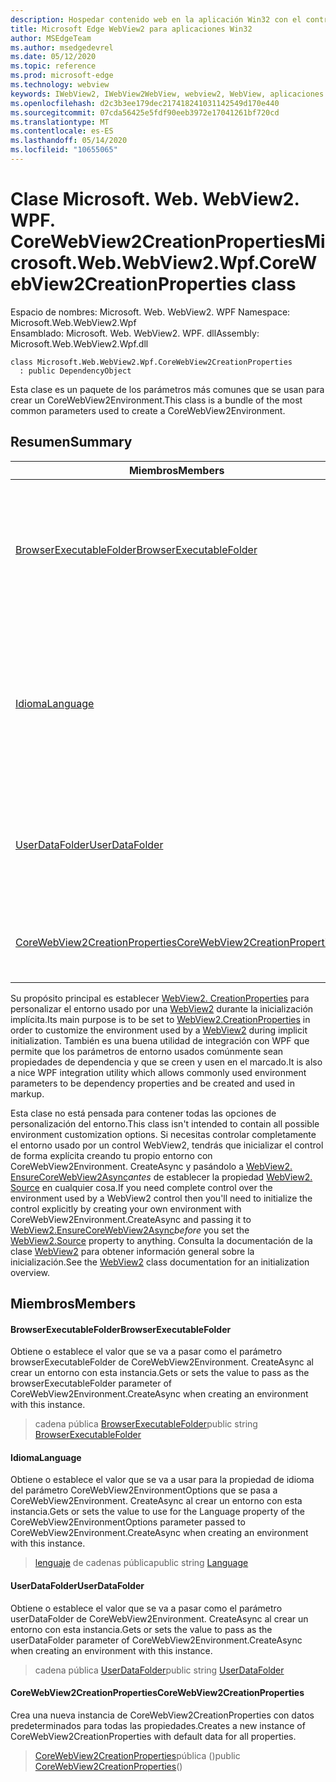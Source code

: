 ```yaml
---
description: Hospedar contenido web en la aplicación Win32 con el control Microsoft Edge WebView2
title: Microsoft Edge WebView2 para aplicaciones Win32
author: MSEdgeTeam
ms.author: msedgedevrel
ms.date: 05/12/2020
ms.topic: reference
ms.prod: microsoft-edge
ms.technology: webview
keywords: IWebView2, IWebView2WebView, webview2, WebView, aplicaciones Win32, Win32, Edge, ICoreWebView2, ICoreWebView2Controller, control de explorador, HTML Edge
ms.openlocfilehash: d2c3b3ee179dec217418241031142549d170e440
ms.sourcegitcommit: 07cda56425e5fdf90eeb3972e17041261bf720cd
ms.translationtype: MT
ms.contentlocale: es-ES
ms.lasthandoff: 05/14/2020
ms.locfileid: "10655065"
---
```

# <span data-ttu-id="2b9ae-104">Clase Microsoft. Web. WebView2. WPF. CoreWebView2CreationProperties</span><span class="sxs-lookup"><span data-stu-id="2b9ae-104">Microsoft.Web.WebView2.Wpf.CoreWebView2CreationProperties class</span></span> 

<span data-ttu-id="2b9ae-105">Espacio de nombres: Microsoft. Web. WebView2. WPF </span><span class="sxs-lookup"><span data-stu-id="2b9ae-105">Namespace: Microsoft.Web.WebView2.Wpf</span></span>\
<span data-ttu-id="2b9ae-106">Ensamblado: Microsoft. Web. WebView2. WPF. dll</span><span class="sxs-lookup"><span data-stu-id="2b9ae-106">Assembly: Microsoft.Web.WebView2.Wpf.dll</span></span>

```
class Microsoft.Web.WebView2.Wpf.CoreWebView2CreationProperties
  : public DependencyObject
```

<span data-ttu-id="2b9ae-107">Esta clase es un paquete de los parámetros más comunes que se usan para crear un CoreWebView2Environment.</span><span class="sxs-lookup"><span data-stu-id="2b9ae-107">This class is a bundle of the most common parameters used to create a CoreWebView2Environment.</span></span>

## <span data-ttu-id="2b9ae-108">Resumen</span><span class="sxs-lookup"><span data-stu-id="2b9ae-108">Summary</span></span>

 <span data-ttu-id="2b9ae-109">Miembros</span><span class="sxs-lookup"><span data-stu-id="2b9ae-109">Members</span></span>                        | <span data-ttu-id="2b9ae-110">Descripciones</span><span class="sxs-lookup"><span data-stu-id="2b9ae-110">Descriptions</span></span>
--------------------------------|---------------------------------------------
[<span data-ttu-id="2b9ae-111">BrowserExecutableFolder</span><span class="sxs-lookup"><span data-stu-id="2b9ae-111">BrowserExecutableFolder</span></span>](#browserexecutablefolder) | <span data-ttu-id="2b9ae-112">Obtiene o establece el valor que se va a pasar como el parámetro browserExecutableFolder de CoreWebView2Environment. CreateAsync al crear un entorno con esta instancia.</span><span class="sxs-lookup"><span data-stu-id="2b9ae-112">Gets or sets the value to pass as the browserExecutableFolder parameter of CoreWebView2Environment.CreateAsync when creating an environment with this instance.</span></span>
[<span data-ttu-id="2b9ae-113">Idioma</span><span class="sxs-lookup"><span data-stu-id="2b9ae-113">Language</span></span>](#language) | <span data-ttu-id="2b9ae-114">Obtiene o establece el valor que se va a usar para la propiedad de idioma del parámetro CoreWebView2EnvironmentOptions que se pasa a CoreWebView2Environment. CreateAsync al crear un entorno con esta instancia.</span><span class="sxs-lookup"><span data-stu-id="2b9ae-114">Gets or sets the value to use for the Language property of the CoreWebView2EnvironmentOptions parameter passed to CoreWebView2Environment.CreateAsync when creating an environment with this instance.</span></span>
[<span data-ttu-id="2b9ae-115">UserDataFolder</span><span class="sxs-lookup"><span data-stu-id="2b9ae-115">UserDataFolder</span></span>](#userdatafolder) | <span data-ttu-id="2b9ae-116">Obtiene o establece el valor que se va a pasar como el parámetro userDataFolder de CoreWebView2Environment. CreateAsync al crear un entorno con esta instancia.</span><span class="sxs-lookup"><span data-stu-id="2b9ae-116">Gets or sets the value to pass as the userDataFolder parameter of CoreWebView2Environment.CreateAsync when creating an environment with this instance.</span></span>
[<span data-ttu-id="2b9ae-117">CoreWebView2CreationProperties</span><span class="sxs-lookup"><span data-stu-id="2b9ae-117">CoreWebView2CreationProperties</span></span>](#corewebview2creationproperties) | <span data-ttu-id="2b9ae-118">Crea una nueva instancia de CoreWebView2CreationProperties con datos predeterminados para todas las propiedades.</span><span class="sxs-lookup"><span data-stu-id="2b9ae-118">Creates a new instance of CoreWebView2CreationProperties with default data for all properties.</span></span>

<span data-ttu-id="2b9ae-119">Su propósito principal es establecer [WebView2. CreationProperties](microsoft-web-webview2-wpf-webview2.md) para personalizar el entorno usado por una [WebView2](microsoft-web-webview2-wpf-webview2.md) durante la inicialización implícita.</span><span class="sxs-lookup"><span data-stu-id="2b9ae-119">Its main purpose is to be set to [WebView2.CreationProperties](microsoft-web-webview2-wpf-webview2.md) in order to customize the environment used by a [WebView2](microsoft-web-webview2-wpf-webview2.md) during implicit initialization.</span></span> <span data-ttu-id="2b9ae-120">También es una buena utilidad de integración con WPF que permite que los parámetros de entorno usados comúnmente sean propiedades de dependencia y que se creen y usen en el marcado.</span><span class="sxs-lookup"><span data-stu-id="2b9ae-120">It is also a nice WPF integration utility which allows commonly used environment parameters to be dependency properties and be created and used in markup.</span></span>

<span data-ttu-id="2b9ae-121">Esta clase no está pensada para contener todas las opciones de personalización del entorno.</span><span class="sxs-lookup"><span data-stu-id="2b9ae-121">This class isn't intended to contain all possible environment customization options.</span></span> <span data-ttu-id="2b9ae-122">Si necesitas controlar completamente el entorno usado por un control WebView2, tendrás que inicializar el control de forma explícita creando tu propio entorno con CoreWebView2Environment. CreateAsync y pasándolo a [WebView2. EnsureCoreWebView2Async](microsoft-web-webview2-wpf-webview2.md)*antes* de establecer la propiedad [WebView2. Source](microsoft-web-webview2-wpf-webview2.md) en cualquier cosa.</span><span class="sxs-lookup"><span data-stu-id="2b9ae-122">If you need complete control over the environment used by a WebView2 control then you'll need to initialize the control explicitly by creating your own environment with CoreWebView2Environment.CreateAsync and passing it to [WebView2.EnsureCoreWebView2Async](microsoft-web-webview2-wpf-webview2.md)*before* you set the [WebView2.Source](microsoft-web-webview2-wpf-webview2.md) property to anything.</span></span> <span data-ttu-id="2b9ae-123">Consulta la documentación de la clase [WebView2](microsoft-web-webview2-wpf-webview2.md) para obtener información general sobre la inicialización.</span><span class="sxs-lookup"><span data-stu-id="2b9ae-123">See the [WebView2](microsoft-web-webview2-wpf-webview2.md) class documentation for an initialization overview.</span></span>

## <span data-ttu-id="2b9ae-124">Miembros</span><span class="sxs-lookup"><span data-stu-id="2b9ae-124">Members</span></span>

#### <span data-ttu-id="2b9ae-125">BrowserExecutableFolder</span><span class="sxs-lookup"><span data-stu-id="2b9ae-125">BrowserExecutableFolder</span></span> 

<span data-ttu-id="2b9ae-126">Obtiene o establece el valor que se va a pasar como el parámetro browserExecutableFolder de CoreWebView2Environment. CreateAsync al crear un entorno con esta instancia.</span><span class="sxs-lookup"><span data-stu-id="2b9ae-126">Gets or sets the value to pass as the browserExecutableFolder parameter of CoreWebView2Environment.CreateAsync when creating an environment with this instance.</span></span>

> <span data-ttu-id="2b9ae-127">cadena pública [BrowserExecutableFolder](#browserexecutablefolder)</span><span class="sxs-lookup"><span data-stu-id="2b9ae-127">public string [BrowserExecutableFolder](#browserexecutablefolder)</span></span>

#### <span data-ttu-id="2b9ae-128">Idioma</span><span class="sxs-lookup"><span data-stu-id="2b9ae-128">Language</span></span> 

<span data-ttu-id="2b9ae-129">Obtiene o establece el valor que se va a usar para la propiedad de idioma del parámetro CoreWebView2EnvironmentOptions que se pasa a CoreWebView2Environment. CreateAsync al crear un entorno con esta instancia.</span><span class="sxs-lookup"><span data-stu-id="2b9ae-129">Gets or sets the value to use for the Language property of the CoreWebView2EnvironmentOptions parameter passed to CoreWebView2Environment.CreateAsync when creating an environment with this instance.</span></span>

> <span data-ttu-id="2b9ae-130">[lenguaje](#language) de cadenas pública</span><span class="sxs-lookup"><span data-stu-id="2b9ae-130">public string [Language](#language)</span></span>

#### <span data-ttu-id="2b9ae-131">UserDataFolder</span><span class="sxs-lookup"><span data-stu-id="2b9ae-131">UserDataFolder</span></span> 

<span data-ttu-id="2b9ae-132">Obtiene o establece el valor que se va a pasar como el parámetro userDataFolder de CoreWebView2Environment. CreateAsync al crear un entorno con esta instancia.</span><span class="sxs-lookup"><span data-stu-id="2b9ae-132">Gets or sets the value to pass as the userDataFolder parameter of CoreWebView2Environment.CreateAsync when creating an environment with this instance.</span></span>

> <span data-ttu-id="2b9ae-133">cadena pública [UserDataFolder](#userdatafolder)</span><span class="sxs-lookup"><span data-stu-id="2b9ae-133">public string [UserDataFolder](#userdatafolder)</span></span>

#### <span data-ttu-id="2b9ae-134">CoreWebView2CreationProperties</span><span class="sxs-lookup"><span data-stu-id="2b9ae-134">CoreWebView2CreationProperties</span></span> 

<span data-ttu-id="2b9ae-135">Crea una nueva instancia de CoreWebView2CreationProperties con datos predeterminados para todas las propiedades.</span><span class="sxs-lookup"><span data-stu-id="2b9ae-135">Creates a new instance of CoreWebView2CreationProperties with default data for all properties.</span></span>

> <span data-ttu-id="2b9ae-136">[CoreWebView2CreationProperties](#corewebview2creationproperties)pública ()</span><span class="sxs-lookup"><span data-stu-id="2b9ae-136">public  [CoreWebView2CreationProperties](#corewebview2creationproperties)()</span></span>

